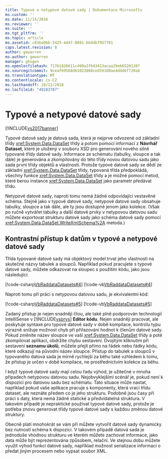 ```yaml
---
title: Typové a netypové datové sady | Dokumentace Microsoftu
ms.custom: ''
ms.date: 11/15/2016
ms.reviewer: ''
ms.suite: ''
ms.tgt_pltfrm: ''
ms.topic: article
ms.assetid: c83ba0bb-5425-4d47-8891-6b4dbf937701
caps.latest.revision: 8
author: gewarren
ms.author: gewarren
manager: ghogen
ms.openlocfilehash: 71761826611c490a3fb43413acaa29eb6520138f
ms.sourcegitcommit: 9ceaf69568d61023868ced59108ae4dd46f720ab
ms.translationtype: MT
ms.contentlocale: cs-CZ
ms.lasthandoff: 10/12/2018
ms.locfileid: "49283787"
---
```

# <a name="typed-vs-untyped-datasets"></a>Typové a netypové datové sady
[!INCLUDE[vs2017banner](../includes/vs2017banner.md)]

  
Typové datové sady je datová sada, která je nejprve odvozené od základní třídy <xref:System.Data.DataSet> třídy a potom pomocí informací z **Návrhář Dataset**, které je uložený v souboru XSD pro generování nového silně typované třídy datové sady. Informace ze schématu (tabulky, sloupce a tak dále) je generována a zkompilovány do této třídy novou datovou sadu jako sada první třídy objektů a vlastností. Protože typové datové sady se dědí ze základní <xref:System.Data.DataSet> třídy, typovaná třída předpokládá, všechny funkce <xref:System.Data.DataSet> třídy a je možné pomocí metod, které berou instance <xref:System.Data.DataSet> jako parametr předávat třídu.  
  
 Netypové datové sady, naproti tomu nemá žádné odpovídající vestavěné schéma. Stejně jako v typové datové sady, netypové datové sady obsahuje tabulky, sloupce a tak dále, ale ty jsou dostupné jenom jako kolekce. (Však po ručně vytvářet tabulky a další datové prvky v netypovou datovou sadu můžete exportovat strukturu datové sady jako schéma datové sady pomocí <xref:System.Data.DataSet.WriteXmlSchema%2A> metoda.)  
  
## <a name="contrasting-data-access-in-typed-and-untyped-datasets"></a>Kontrastní přístup k datům v typové a netypové datové sady  
 Třída typované datové sady má objektový model trvat jeho vlastnosti na skutečné názvy tabulek a sloupců. Například pokud pracujete s typové datové sady, můžete odkazovat na sloupec s použitím kódu, jako jsou následující:  
  
 [!code-csharp[VbRaddataDatasets#4](../snippets/csharp/VS_Snippets_VBCSharp/VbRaddataDatasets/CS/Form1.cs#4)]
 [!code-vb[VbRaddataDatasets#4](../snippets/visualbasic/VS_Snippets_VBCSharp/VbRaddataDatasets/VB/Form1.vb#4)]  
  
 Naproti tomu při práci s netypovou datovou sadu, je ekvivalentní kód:  
  
 [!code-csharp[VbRaddataDatasets#5](../snippets/csharp/VS_Snippets_VBCSharp/VbRaddataDatasets/CS/Form1.cs#5)]
 [!code-vb[VbRaddataDatasets#5](../snippets/visualbasic/VS_Snippets_VBCSharp/VbRaddataDatasets/VB/Form1.vb#5)]  
  
 Zadaný přístup je nejen snadněji čtou, ale také plně podporován technologií IntelliSense v [!INCLUDE[vsprvs](../includes/vsprvs-md.md)] **Editor kódu**. Nejen snadněji pracovat, ale poskytuje syntaxe pro typové datové sady v době kompilace, kontrolu typu výrazně snižuje možnost chyb při přiřazování hodnot k členům datové sady. Pokud změníte název sloupce ve vaší <xref:System.Data.DataSet> třídy a poté zkompilovat aplikaci, obdržíte chybu sestavení. Dvojitým kliknutím při sestavení **seznamu úkolů**, můžete přejít přímo na řádek nebo řádky kódu, které odkazují na původní název sloupce. Přístup do tabulek a sloupců v typovaného datová sada je mírně rychlejší za běhu také vzhledem k tomu, že přístup je určen v době kompilace, ne prostřednictvím kolekce za běhu.  
  
 I když typové datové sady mají celou řadu výhod, je užitečné v mnoha případech netypovou datovou sadu. Nejobvyklejšími scénář je, pokud není k dispozici pro datovou sadu bez schématu. Tato situace může nastat, například pokud vaše aplikace pracuje s komponenty, která vrací třídu dataset, ale neznáte předem co je jeho strukturu. Podobně jsou časy při práci s daty, která nemá žádné statické a předvídatelná struktura. V takovém případě je nepraktické používat typové datové sady, protože je potřeba znovu generovat třídy typové datové sady s každou změnou datové struktury.  
  
 Obecně platí mnohokrát se vám při můžete vytvořit datové sady dynamicky bez nutnosti schéma k dispozici. V takovém případě datová sada je jednoduše vhodnou strukturu ve kterém můžete zachovat informace, jako data může být reprezentována způsobem, relační. Ve stejnou dobu můžete využít výhod funkcí datové sady, například možnost serializace informací o předat jiným procesem nebo vypsat soubor XML.

